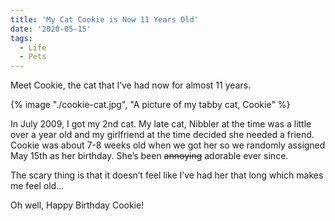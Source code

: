 ```yaml
---
title: 'My Cat Cookie is Now 11 Years Old'
date: '2020-05-15'
tags:
  - Life
  - Pets
---
```


Meet Cookie, the cat that I’ve had now for almost 11 years.
<!-- excerpt -->

{% image "./cookie-cat.jpg", "A picture of my tabby cat, Cookie" %}

In July 2009, I got my 2nd cat. My late cat, Nibbler at the time was a little over a year old and my girlfriend at the time decided she needed a friend. Cookie was about 7-8 weeks old when we got her so we randomly assigned May 15th as her birthday. She’s been ~~annoying~~ adorable ever since.

The scary thing is that it doesn’t feel like I’ve had her that long which makes me feel old...

Oh well, Happy Birthday Cookie!
